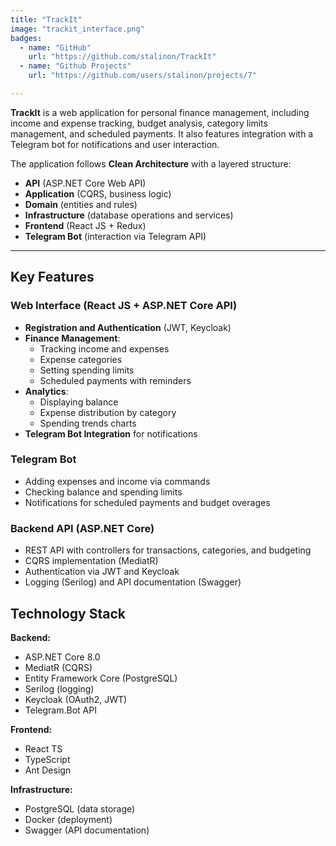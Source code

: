 ```yaml
---
title: "TrackIt"
image: "trackit_interface.png"
badges:
  - name: "GitHub"
    url: "https://github.com/stalinon/TrackIt"
  - name: "Github Projects"
    url: "https://github.com/users/stalinon/projects/7"

---
```


**TrackIt** is a web application for personal finance management, including income and expense tracking, budget analysis, category limits management, and scheduled payments. It also features integration with a Telegram bot for notifications and user interaction.  

The application follows **Clean Architecture** with a layered structure:  
- **API** (ASP.NET Core Web API)  
- **Application** (CQRS, business logic)  
- **Domain** (entities and rules)  
- **Infrastructure** (database operations and services)  
- **Frontend** (React JS + Redux)  
- **Telegram Bot** (interaction via Telegram API)  

---

## Key Features
### Web Interface (React JS + ASP.NET Core API)
- **Registration and Authentication** (JWT, Keycloak)
- **Finance Management**:  
  - Tracking income and expenses  
  - Expense categories  
  - Setting spending limits  
  - Scheduled payments with reminders  
- **Analytics**:
  - Displaying balance  
  - Expense distribution by category  
  - Spending trends charts  
- **Telegram Bot Integration** for notifications  

### Telegram Bot
- Adding expenses and income via commands  
- Checking balance and spending limits  
- Notifications for scheduled payments and budget overages  

### Backend API (ASP.NET Core)
- REST API with controllers for transactions, categories, and budgeting  
- CQRS implementation (MediatR)  
- Authentication via JWT and Keycloak  
- Logging (Serilog) and API documentation (Swagger)  

## Technology Stack
**Backend:**
- ASP.NET Core 8.0  
- MediatR (CQRS)  
- Entity Framework Core (PostgreSQL)  
- Serilog (logging)  
- Keycloak (OAuth2, JWT)  
- Telegram.Bot API  

**Frontend:**
- React TS  
- TypeScript  
- Ant Design  

**Infrastructure:**
- PostgreSQL (data storage)  
- Docker (deployment)  
- Swagger (API documentation)  
